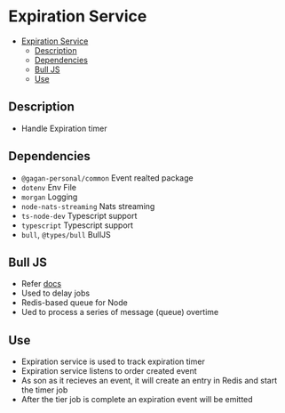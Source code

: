 # Expiration Service

- [Expiration Service](#expiration-service)
  - [Description](#description)
  - [Dependencies](#dependencies)
  - [Bull JS](#bull-js)
  - [Use](#use)

## Description

- Handle Expiration timer

## Dependencies

- `@gagan-personal/common` Event realted package
- `dotenv` Env File
- `morgan` Logging
- `node-nats-streaming` Nats streaming
- `ts-node-dev` Typescript support
- `typescript` Typescript support
- `bull`, `@types/bull` BullJS

## Bull JS

- Refer [docs](https://github.com/OptimalBits/bull)
- Used to delay jobs
- Redis-based queue for Node
- Ued to process a series of message (queue) overtime

## Use

- Expiration service is used to track expiration timer
- Expiration service listens to order created event
- As son as it recieves an event, it will create an entry in Redis and start the timer job
- After the tier job is complete an expiration event will be emitted
